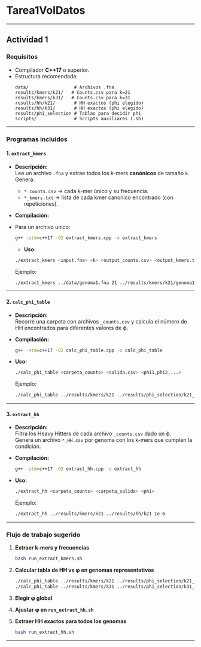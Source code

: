 # Tarea1VolDatos

---
## Actividad 1
### Requisitos

- Compilador **C++17** o superior.  
- Estructura recomendada:
  ```
  data/                 # Archivos .fna
  results/kmers/k21/   # Counts.csv para k=21
  results/kmers/k31/   # Counts.csv para k=31
  results/hh/k21/       # HH exactos (phi elegido)
  results/hh/k31/       # HH exactos (phi elegido)
  results/phi_selection # Tablas para decidir phi
  scripts/              # Scripts auxiliares (.sh)
  ```
---

### Programas incluidos

#### 1. `extract_kmers`

- **Descripción:**  
  Lee un archivo `.fna` y extrae todos los k-mers **canónicos** de tamaño `k`.  
  Genera:  
  - `*_counts.csv` → cada k-mer único y su frecuencia.  
  - `*_kmers.txt` → lista de cada kmer canonico encontrado (con repeticiones).  

- **Compilación:**

- Para un archivo unico:
  ```bash
  g++ -std=c++17 -O2 extract_kmers.cpp -o extract_kmers
  ```

    - **Uso:**
  ```bash
  ./extract_kmers <input.fna> <k> <output_counts.csv> <output_kmers.txt>
  ```

  Ejemplo:
  ```bash
  ./extract_kmers ../data/genoma1.fna 21 ../results/kmers/k21/genoma1_counts.csv ../results/kmers/k21/genoma1_kmers.txt
  ```

---

#### 2. `calc_phi_table`

- **Descripción:**  
  Recorre una carpeta con archivos `_counts.csv` y calcula el número de HH encontrados para diferentes valores de ϕ.

- **Compilación:**
  ```bash
  g++ -std=c++17 -O2 calc_phi_table.cpp -o calc_phi_table
  ```

- **Uso:**
  ```bash
  ./calc_phi_table <carpeta_counts> <salida.csv> <phi1,phi2,...>
  ```

  Ejemplo:
  ```bash
  ./calc_phi_table ../results/kmers/k21 ../results/phi_selection/k21_phi_table.csv "1e-4,1e-5,1e-6,1e-7"
  ```

---

#### 3. `extract_hh`

- **Descripción:**  
  Filtra los Heavy Hitters de cada archivo `_counts.csv` dado un ϕ.  
  Genera un archivo `*_HH.csv` por genoma con los k-mers que cumplen la condición.  

- **Compilación:**
  ```bash
  g++ -std=c++17 -O2 extract_hh.cpp -o extract_hh
  ```

- **Uso:**
  ```bash
  ./extract_hh <carpeta_counts> <carpeta_salida> <phi>
  ```

  Ejemplo:
  ```bash
  ./extract_hh ../results/kmers/k21 ../results/hh/k21 1e-6
  ```

---

### Flujo de trabajo sugerido

1. **Extraer k-mers y frecuencias**  
   ```bash
   bash run_extract_kmers.sh 
   ```

2. **Calcular tabla de HH vs φ en genomas representativos**  
   ```bash
   ./calc_phi_table ../results/kmers/k21 ../results/phi_selection/k21_phi_table.csv "1e-4,1e-5,1e-6,1e-7"
   ./calc_phi_table ../results/kmers/k31 ../results/phi_selection/k31_phi_table.csv "1e-4,1e-5,1e-6,1e-7"
   ```

3. **Elegir φ global**   

4. **Ajustar φ en `run_extract_hh.sh`**

5. **Extraer HH exactos para todos los genomas**  
   ```bash
   bash run_extract_hh.sh 
   ```

---